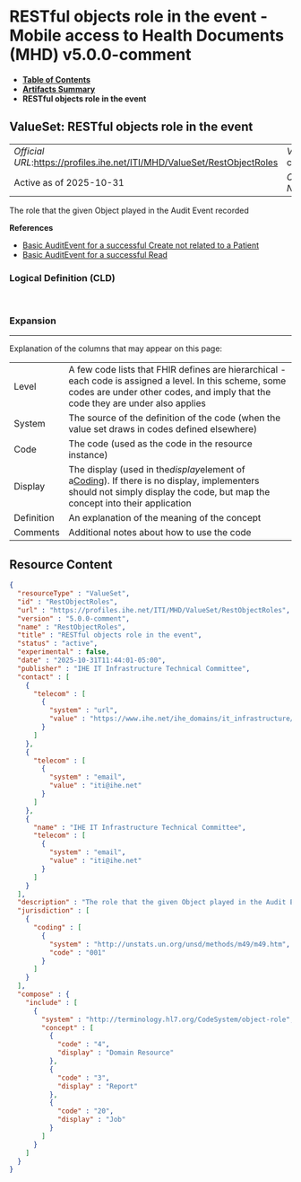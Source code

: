 # RESTful objects role in the event - Mobile access to Health Documents (MHD) v5.0.0-comment

* [**Table of Contents**](toc.md)
* [**Artifacts Summary**](artifacts.md)
* **RESTful objects role in the event**

## ValueSet: RESTful objects role in the event 

| | |
| :--- | :--- |
| *Official URL*:https://profiles.ihe.net/ITI/MHD/ValueSet/RestObjectRoles | *Version*:5.0.0-comment |
| Active as of 2025-10-31 | *Computable Name*:RestObjectRoles |

 
The role that the given Object played in the Audit Event recorded 

 **References** 

* [Basic AuditEvent for a successful Create not related to a Patient](StructureDefinition-IHE.BasicAudit.MHD5.Create.md)
* [Basic AuditEvent for a successful Read](StructureDefinition-IHE.BasicAudit.MHD5.Read.md)

### Logical Definition (CLD)

 

### Expansion

-------

 Explanation of the columns that may appear on this page: 

| | |
| :--- | :--- |
| Level | A few code lists that FHIR defines are hierarchical - each code is assigned a level. In this scheme, some codes are under other codes, and imply that the code they are under also applies |
| System | The source of the definition of the code (when the value set draws in codes defined elsewhere) |
| Code | The code (used as the code in the resource instance) |
| Display | The display (used in the*display*element of a[Coding](http://hl7.org/fhir/R5/datatypes.html#Coding)). If there is no display, implementers should not simply display the code, but map the concept into their application |
| Definition | An explanation of the meaning of the concept |
| Comments | Additional notes about how to use the code |



## Resource Content

```json
{
  "resourceType" : "ValueSet",
  "id" : "RestObjectRoles",
  "url" : "https://profiles.ihe.net/ITI/MHD/ValueSet/RestObjectRoles",
  "version" : "5.0.0-comment",
  "name" : "RestObjectRoles",
  "title" : "RESTful objects role in the event",
  "status" : "active",
  "experimental" : false,
  "date" : "2025-10-31T11:44:01-05:00",
  "publisher" : "IHE IT Infrastructure Technical Committee",
  "contact" : [
    {
      "telecom" : [
        {
          "system" : "url",
          "value" : "https://www.ihe.net/ihe_domains/it_infrastructure/"
        }
      ]
    },
    {
      "telecom" : [
        {
          "system" : "email",
          "value" : "iti@ihe.net"
        }
      ]
    },
    {
      "name" : "IHE IT Infrastructure Technical Committee",
      "telecom" : [
        {
          "system" : "email",
          "value" : "iti@ihe.net"
        }
      ]
    }
  ],
  "description" : "The role that the given Object played in the Audit Event recorded",
  "jurisdiction" : [
    {
      "coding" : [
        {
          "system" : "http://unstats.un.org/unsd/methods/m49/m49.htm",
          "code" : "001"
        }
      ]
    }
  ],
  "compose" : {
    "include" : [
      {
        "system" : "http://terminology.hl7.org/CodeSystem/object-role",
        "concept" : [
          {
            "code" : "4",
            "display" : "Domain Resource"
          },
          {
            "code" : "3",
            "display" : "Report"
          },
          {
            "code" : "20",
            "display" : "Job"
          }
        ]
      }
    ]
  }
}

```
